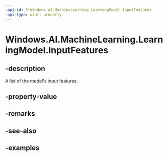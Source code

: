 ```yaml
---
-api-id: P:Windows.AI.MachineLearning.LearningModel.InputFeatures
-api-type: winrt property
---
```


<!-- Property syntax.
public IVectorView<ILearningModelFeatureDescriptor> InputFeatures { get; }
-->

# Windows.AI.MachineLearning.LearningModel.InputFeatures

## -description
A list of the model's input features.

## -property-value

## -remarks

## -see-also

## -examples
